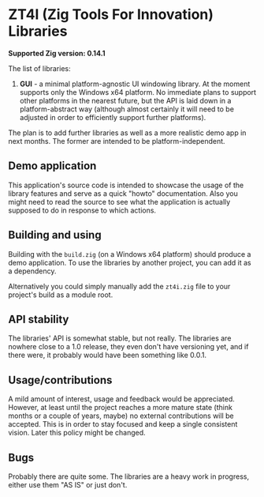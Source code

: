 # ZT4I (Zig Tools For Innovation) Libraries

**Supported Zig version: 0.14.1**

The list of libraries:

1. **GUI** - a minimal platform-agnostic UI windowing library. At the moment supports only the Windows x64 platform. No immediate plans to support other platforms in the nearest future, but the API is laid down in a platform-abstract way (although almost certainly it will need to be adjusted in order to efficiently support further platforms).

The plan is to add further libraries as well as a more realistic demo app in next months. The former are intended to be platform-independent.

## Demo application

This application's source code is intended to showcase the usage of the library features and serve as a quick "howto" documentation. Also you might need to read the source to see what the application is actually supposed to do in response to which actions.

## Building and using

Building with the `build.zig` (on a Windows x64 platform) should produce a demo application. To use the libraries by another project, you can add it as a dependency.

Alternatively you could simply manually add the `zt4i.zig` file to your project's build as a module root.

## API stability

The libraries' API is somewhat stable, but not really. The libraries are nowhere close to a 1.0 release, they even don't have versioning yet, and if there were, it probably would have been something like 0.0.1.

## Usage/contributions

A mild amount of interest, usage and feedback would be appreciated. However, at least until the project reaches a more mature state (think months or a couple of years, maybe) no external contributions will be accepted. This is in order to stay focused and keep a single consistent vision. Later this policy might be changed.

## Bugs

Probably there are quite some. The libraries are a heavy work in progress, either use them "AS IS" or just don't.
